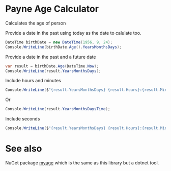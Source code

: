 ﻿# Payne Age Calculator

Calculates the age of person



Provide a date in the past using today as the date to calulate too.
```csharp
DateTime birthDate = new DateTime(1956, 9, 24);
Console.WriteLine(birthDate.Age().YearsMonthsDays);
```

Provide a date in the past and a future date
```csharp
var result = birthDate.Age(DateTime.Now);
Console.WriteLine(result.YearsMonthsDays);
```

Include hours and minutes

```csharp
Console.WriteLine($"{result.YearsMonthsDays} {result.Hours}:{result.Minutes}");
```

Or

```csharp
Console.WriteLine(result.YearsMonthsDaysTime);
```

Include seconds

```csharp
Console.WriteLine($"{result.YearsMonthsDays} {result.Hours}:{result.Minutes}:{result.Seconds}");
```


# See also

NuGet package [myage](https://www.nuget.org/packages/myage/) which is the same as this library but a dotnet tool.

